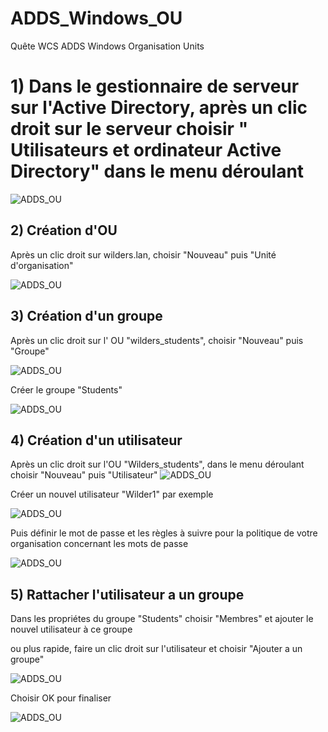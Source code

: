 # ADDS_Windows_OU

Quête WCS ADDS Windows Organisation Units


# 1) Dans le gestionnaire de serveur sur l'Active Directory, après un clic droit sur le serveur choisir " Utilisateurs et ordinateur Active Directory" dans le menu déroulant

![ADDS_OU](https://github.com/Hebus79/ADDS_Windows_OU/blob/main/images/1-Gestionnaire_de_serveur.png)



## 2) Création d'OU
Après un clic droit sur wilders.lan, choisir "Nouveau" puis "Unité d'organisation"

![ADDS_OU](https://github.com/Hebus79/ADDS_Windows_OU/blob/main/images/2-Creation_OU.png)


## 3) Création d'un groupe
Après un clic droit sur l' OU "wilders_students", choisir "Nouveau" puis "Groupe"

![ADDS_OU](https://github.com/Hebus79/ADDS_Windows_OU/blob/main/images/3-Creation-groupe.png)

Créer le groupe "Students"

![ADDS_OU](https://github.com/Hebus79/ADDS_Windows_OU/blob/main/images/3-2-Creation-groupe.png)



## 4) Création d'un utilisateur

Après un clic droit sur l'OU "Wilders_students", dans le menu déroulant choisir "Nouveau" puis "Utilisateur"
![ADDS_OU](https://github.com/Hebus79/ADDS_Windows_OU/blob/main/images/4-Creation_utilisateur.png)

Créer un nouvel utilisateur "Wilder1" par exemple

![ADDS_OU](https://github.com/Hebus79/ADDS_Windows_OU/blob/main/images/4-3-creation_utilisateur.png)

Puis définir le mot de passe et les règles à suivre pour la politique de votre organisation concernant les mots de passe

![ADDS_OU](https://github.com/Hebus79/ADDS_Windows_OU/blob/main/images/4-4-creation_utilisateur.png)


## 5) Rattacher l'utilisateur a un groupe

Dans les propriétes du groupe "Students" choisir "Membres" et ajouter le nouvel utilisateur à ce groupe

ou plus rapide, faire un clic droit sur l'utilisateur et choisir "Ajouter a un groupe"

![ADDS_OU](https://github.com/Hebus79/ADDS_Windows_OU/blob/main/images/5-1-Ajout_utilisateur_au_groupe.png)

Choisir OK pour finaliser

![ADDS_OU](https://github.com/Hebus79/ADDS_Windows_OU/blob/main/images/5-2-Ajout_utilisateur_au_groupe.png)


